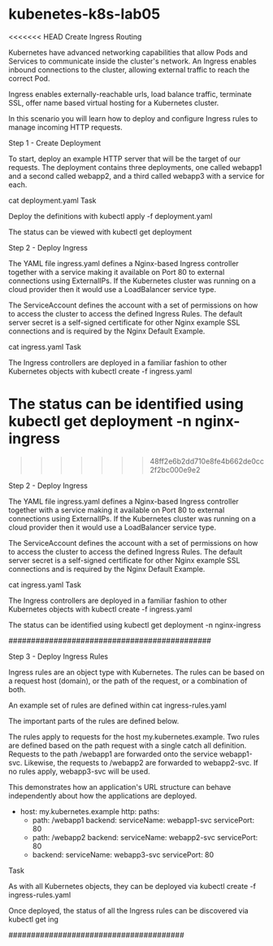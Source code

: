 # kubenetes-k8s-lab05
<<<<<<< HEAD
Create Ingress Routing

Kubernetes have advanced networking capabilities that allow Pods and Services to communicate inside the cluster's network. An Ingress enables inbound connections to the cluster, allowing external traffic to reach the correct Pod.

Ingress enables externally-reachable urls, load balance traffic, terminate SSL, offer name based virtual hosting for a Kubernetes cluster.

In this scenario you will learn how to deploy and configure Ingress rules to manage incoming HTTP requests.

Step 1 - Create Deployment

To start, deploy an example HTTP server that will be the target of our requests. The deployment contains three deployments, one called webapp1 and a second called webapp2, and a third called webapp3 with a service for each.

cat deployment.yaml
Task

Deploy the definitions with kubectl apply -f deployment.yaml

The status can be viewed with kubectl get deployment



Step 2 - Deploy Ingress

The YAML file ingress.yaml defines a Nginx-based Ingress controller together with a service making it available on Port 80 to external connections using ExternalIPs. If the Kubernetes cluster was running on a cloud provider then it would use a LoadBalancer service type.

The ServiceAccount defines the account with a set of permissions on how to access the cluster to access the defined Ingress Rules. The default server secret is a self-signed certificate for other Nginx example SSL connections and is required by the Nginx Default Example.

cat ingress.yaml
Task

The Ingress controllers are deployed in a familiar fashion to other Kubernetes objects with kubectl create -f ingress.yaml

The status can be identified using kubectl get deployment -n nginx-ingress
=======
>>>>>>> 48ff2e6b2dd710e8fe4b662de0cc2f2bc000e9e2


Step 2 - Deploy Ingress

The YAML file ingress.yaml defines a Nginx-based Ingress controller together with a service making it available on Port 80 to external connections using ExternalIPs. If the Kubernetes cluster was running on a cloud provider then it would use a LoadBalancer service type.

The ServiceAccount defines the account with a set of permissions on how to access the cluster to access the defined Ingress Rules. The default server secret is a self-signed certificate for other Nginx example SSL connections and is required by the Nginx Default Example.

cat ingress.yaml
Task

The Ingress controllers are deployed in a familiar fashion to other Kubernetes objects with kubectl create -f ingress.yaml

The status can be identified using kubectl get deployment -n nginx-ingress


#############################################


Step 3 - Deploy Ingress Rules

Ingress rules are an object type with Kubernetes. The rules can be based on a request host (domain), or the path of the request, or a combination of both.

An example set of rules are defined within cat ingress-rules.yaml

The important parts of the rules are defined below.

The rules apply to requests for the host my.kubernetes.example. Two rules are defined based on the path request with a single catch all definition. Requests to the path /webapp1 are forwarded onto the service webapp1-svc. Likewise, the requests to /webapp2 are forwarded to webapp2-svc. If no rules apply, webapp3-svc will be used.

This demonstrates how an application's URL structure can behave independently about how the applications are deployed.

- host: my.kubernetes.example
  http:
    paths:
    - path: /webapp1
      backend:
        serviceName: webapp1-svc
        servicePort: 80
    - path: /webapp2
      backend:
        serviceName: webapp2-svc
        servicePort: 80
    - backend:
        serviceName: webapp3-svc
        servicePort: 80

Task

As with all Kubernetes objects, they can be deployed via kubectl create -f ingress-rules.yaml

Once deployed, the status of all the Ingress rules can be discovered via kubectl get ing

#######################################


